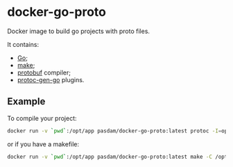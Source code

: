 # docker-go-proto

Docker image to build go projects with proto files.

It contains:

* [Go](https://golang.org/);
* [make](https://www.gnu.org/software/make/);
* [protobuf](https://developers.google.com/protocol-buffers/) compiler;
* [protoc-gen-go](https://github.com/golang/protobuf) plugins.

## Example

To compile your project:

```sh
docker run -v `pwd`:/opt/app pasdam/docker-go-proto:latest protoc -I=opt/app/proto --go_out=/opt/app/generated/pkg /opt/app/proto/your_proto.proto
```

or if you have a makefile:

```sh
docker run -v `pwd`:/opt/app pasdam/docker-go-proto:latest make -C /opt/app build
```

